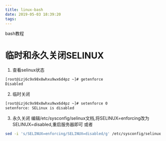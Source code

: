 ```yaml
---
title: linux-bash
date: 2019-05-03 18:39:20
tags:
---
```

bash教程
<!-- more -->
# 临时和永久关闭SELINUX
1. 查看selinux状态
```bash
[root@izj6c9x98x8whxu9wx6d4pz ~]# getenforce
Disabled
```

2. 临时关闭
```bash
[root@izj6c9x98x8whxu9wx6d4pz ~]# setenforce 0
setenforce: SELinux is disabled
```

3. 永久关闭
编辑/etc/sysconfig/selinux文档,将SELINUX=enforcing改为SELINUX=disabled,重启服务器即可
或者
```bash
sed -i 's/SELINUX=enforcing/SELINUX=disabled/g' /etc/sysconfig/selinux
```
